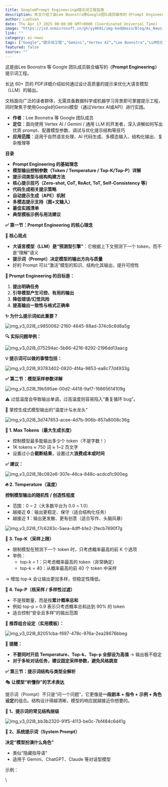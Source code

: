 ```yaml
---
title: Google《Prompt Engineering》提示词工程指南
description: 本文介绍了由Lee Boonstra等Google团队成员编写的《Prompt Engineering》提示词工程指南，这是一份长达60+页的PDF文档，详细讲解如何设计高质量提示来优化大语言模型输出，适用于自然语言处理、AI代码生成、多模态输入等场景。
author: LuoYuan
date: Thu Apr 17 2025 00:00:00 GMT+0000 (Coordinated Universal Time)
image: "https://jsd.onmicrosoft.cn/gh/yy0691/img-bed@main/Blog/Ai_Newsimg_v3_02l8_c9850062-2160-4645-88ad-374c6c6d8a5g.jpg"
link: ""
category: ai-news
tags: ["Google","提示词工程","Gemini","Vertex AI","Lee Boonstra","LLM优化","代码生成","多模态输入","结构化输出"]
featured: false
source: ""
---
```


这是由Lee Boonstra 等 Google 团队成员联合编写的《**Prompt Engineering**》提示词工程。

长达 60+ 页的 PDF详细介绍如何通过设计高质量的提示来优化大语言模型（LLM）的输出。

文档面向广泛的读者群体，无需具备数据科学或机器学习背景即可掌握提示工程，同时聚焦于使用Google的Gemini模型（通过Vertex AI或API）进行实践。

- **作者**：Lee Boonstra 等 Google 团队成员
- **定位**：面向使用 Vertex AI / Gemini / 通用 LLM 的开发者，深入讲解如何写出优质 prompt、配置模型参数、调试与优化提示结构等技巧
- **应用范围**：适用于自然语言处理、AI 代码生成、多模态输入、结构化输出、复杂推理等


**目录**

- **Prompt Engineering 的基础理念**
- **模型输出控制参数（Token / Temperature / Top-K/Top-P）详解**
- **提示词类型与结构构建方法**
- **核心提示技巧（Zero-shot, CoT, ReAct, ToT, Self-Consistency 等）**
- **代码生成相关提示策略**
- **自动提示生成（APE）机制**
- **多模态提示支持（图+文输入）**
- **最佳实践清单**
- **典型模板示例与用法建议**



**✅ 第一节：Prompt Engineering 的核心理念**

**📌 核心观点**

- **大语言模型（LLM）是“预测型引擎”**：它根据上下文预测下一个 token，而不是“理解”语义
- **提示词（Prompt）决定模型的输出方向与质量**
- 好的 Prompt 可以“激活”模型的知识、结构化其输出，提升可控性



**🧠 Prompt Engineering 的目标是：**

1. **提出明确任务**
2. **引导模型产生可控、有用的输出**
3. **降低错误/幻觉风险**
4. **提高输出一致性与格式正确率**



**✨ 为什么提示词如此重要？**

![img_v3_02l8_c9850062-2160-4645-88ad-374c6c6d8a5g](https://jsd.onmicrosoft.cn/gh/yy0691/img-bed@main/Blog/Ai_Newsimg_v3_02l8_c9850062-2160-4645-88ad-374c6c6d8a5g.jpg)



**🔍 实际问题举例：**

![img_v3_02l8_075294ac-5b86-4216-8292-2196dd13aacg](https://jsd.onmicrosoft.cn/gh/yy0691/img-bed@main/Blog/Ai_Newsimg_v3_02l8_075294ac-5b86-4216-8292-2196dd13aacg.jpg)



**💡 提示词可以做的事情包括：**

![img_v3_02l8_93783402-0820-4f4a-9853-ea8c77d4933g](https://jsd.onmicrosoft.cn/gh/yy0691/img-bed@main/Blog/Ai_Newsimg_v3_02l8_93783402-0820-4f4a-9853-ea8c77d4933g.jpg)



**✅ 第二节：模型采样参数详解**

![img_v3_02l8_19b595ae-00d2-4418-9af7-16865614109g](https://jsd.onmicrosoft.cn/gh/yy0691/img-bed@main/Blog/Ai_Newsimg_v3_02l8_19b595ae-00d2-4418-9af7-16865614109g.jpg)



⚠️ 过低温度会导致输出单调，过高温度则容易陷入“重复循环 bug”。

🧮 掌控生成式模型输出的“温度计与水龙头”

![img_v3_02l8_3d747853-acee-4d7b-906b-857a8008c36g](https://jsd.onmicrosoft.cn/gh/yy0691/img-bed@main/Blog/Ai_Newsimg_v3_02l8_3d747853-acee-4d7b-906b-857a8008c36g.jpg)



**🔧 1. Max Tokens（最大生成长度）**

- 控制模型最多能输出多少个 token（不是字数！）
- 1K tokens ≈ 750 词 ≈ 1~2 页文字
- 设置过小会**截断结果**，设置过大**浪费成本或时间**

**✅ 建议：**

![img_v3_02l8_18c082e6-307e-46ca-848c-acdcd1c900eg](https://jsd.onmicrosoft.cn/gh/yy0691/img-bed@main/Blog/Ai_Newsimg_v3_02l8_18c082e6-307e-46ca-848c-acdcd1c900eg.jpg)



**🔥 2. Temperature（温度）**

**控制模型输出的随机性 / 创造性程度**

- 范围：0 ~ 2（大多数平台为 0.0 ~ 1.0）
- 越接近 **0**：输出更稳定、保守（适合结构化任务）
- 越接近 **1**：输出更发散、更有创意（适合写作、头脑风暴）

![img_v3_02l8_f7c6283c-5aea-4dff-b1e2-2fecb7690f7g](https://jsd.onmicrosoft.cn/gh/yy0691/img-bed@main/Blog/Ai_Newsimg_v3_02l8_f7c6283c-5aea-4dff-b1e2-2fecb7690f7g.jpg)



**🎲 3. Top-K（采样上限）**

- 限制模型在预测下一个 token 时，只考虑概率最高的前 K 个选项
- 举例：
  - top-k = 1：只考虑概率最高的 token（非常确定）
  - top-k = 40：从概率最高的前 40 个 token 中采样

→ 增加 top-k 会让输出更加多样，但稳定性降低。

**🎯 4. Top-P（核采样 / 多样性过滤）**

- 不是按数量，而是按**累计概率总和**
- 例如 top-p = 0.9 表示只考虑概率总和达到 90% 的 token
- 适合控制“安全且多样”的输出范围



**🧪 推荐组合设定（实用模板）：**

![img_v3_02l8_82051cba-f697-478c-976a-2ea28676bbeg](https://jsd.onmicrosoft.cn/gh/yy0691/img-bed@main/Blog/Ai_Newsimg_v3_02l8_82051cba-f697-478c-976a-2ea28676bbeg.jpg)



**📌 提醒：**

- **不要同时开启 Temperature、Top-k、Top-p 全部设为高值** → 输出极不稳定
- **对于多轮对话任务，建议固定采样参数，避免风格跳变**



**✅ 第三节：提示词结构与类型全解析**

🎭 **让模型“听懂你”的艺术表达**

提示词（Prompt）不只是“问一个问题”，它更像是**一段剧本 + 指令 + 示例 + 角色设定**的组合。结构设计得越清晰，模型的响应就越接近你想要的。

**🧩 1、提示词的常见结构层级**

![img_v3_02l8_bb3b2320-91f5-4113-be0c-7bf484c6d41g](https://jsd.onmicrosoft.cn/gh/yy0691/img-bed@main/Blog/Ai_Newsimg_v3_02l8_bb3b2320-91f5-4113-be0c-7bf484c6d41g.jpg)



**📘 2、系统提示词（System Prompt）**

**决定“模型扮演什么角色”**

- 类似“隐藏指导语”
- 适用于 Gemini、ChatGPT、Claude 等对话型模型

示例：

\